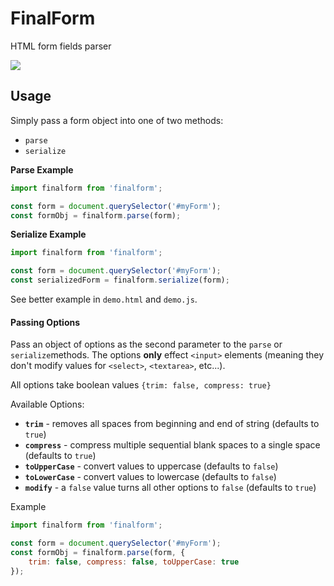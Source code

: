 # FinalForm

HTML form fields parser

<img src="https://img.shields.io/badge/license-MIT-blue.svg">

## Usage

Simply pass a form object into one of two methods:

- `parse`
- `serialize`

**Parse Example**

``` javascript
import finalform from 'finalform';

const form = document.querySelector('#myForm');
const formObj = finalform.parse(form);
```

**Serialize Example**

``` javascript
import finalform from 'finalform';

const form = document.querySelector('#myForm');
const serializedForm = finalform.serialize(form);
```

See better example in `demo.html` and `demo.js`.


#### Passing Options

Pass an object of options as the second parameter to the `parse` or `serialize`methods. The options **only** effect `<input>` elements (meaning they don't modify values for `<select>`, `<textarea>`, etc...).

All options take boolean values `{trim: false, compress: true}`

Available Options:

- **`trim`** - removes all spaces from beginning and end of string (defaults to `true`)
- **`compress`** - compress multiple sequential blank spaces to a single space (defaults to `true`)
- **`toUpperCase`** - convert values to uppercase (defaults to `false`)
- **`toLowerCase`** - convert values to lowercase (defaults to `false`)
- **`modify`** - a `false` value turns all other options to `false` (defaults to `true`)

Example

``` javascript
import finalform from 'finalform';

const form = document.querySelector('#myForm');
const formObj = finalform.parse(form, {
    trim: false, compress: false, toUpperCase: true
});
```